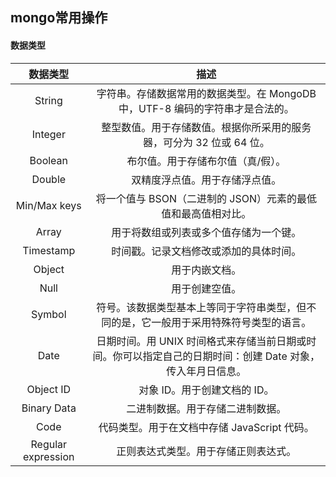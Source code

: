 ## mongo常用操作
#### 数据类型
数据类型 | 描述
:---:|:---:
String | 字符串。存储数据常用的数据类型。在 MongoDB 中，UTF-8 编码的字符串才是合法的。
Integer | 整型数值。用于存储数值。根据你所采用的服务器，可分为 32 位或 64 位。
Boolean | 布尔值。用于存储布尔值（真/假）。
Double | 双精度浮点值。用于存储浮点值。
Min/Max keys | 将一个值与 BSON（二进制的 JSON）元素的最低值和最高值相对比。
Array | 用于将数组或列表或多个值存储为一个键。
Timestamp | 时间戳。记录文档修改或添加的具体时间。
Object | 用于内嵌文档。
Null | 用于创建空值。
Symbol | 符号。该数据类型基本上等同于字符串类型，但不同的是，它一般用于采用特殊符号类型的语言。
Date | 日期时间。用 UNIX 时间格式来存储当前日期或时间。你可以指定自己的日期时间：创建 Date 对象，传入年月日信息。
Object ID | 对象 ID。用于创建文档的 ID。
Binary Data | 二进制数据。用于存储二进制数据。
Code | 代码类型。用于在文档中存储 JavaScript 代码。
Regular expression | 正则表达式类型。用于存储正则表达式。

